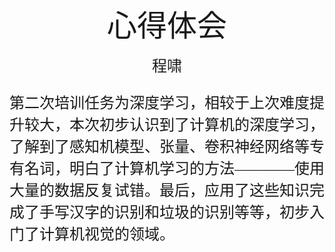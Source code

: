 <center><font face ="楷体" size=300>心得体会</font>

<font face="楷体" size=5>程啸</center>

第二次培训任务为深度学习，相较于上次难度提升较大，本次初步认识到了计算机的深度学习，了解到了感知机模型、张量、卷积神经网络等专有名词，明白了计算机学习的方法————使用大量的数据反复试错。最后，应用了这些知识完成了手写汉字的识别和垃圾的识别等等，初步入门了计算机视觉的领域。